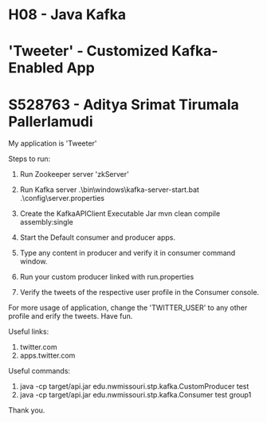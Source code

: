 # H08 - Java Kafka

# 'Tweeter' - Customized Kafka-Enabled App

# S528763 - Aditya Srimat Tirumala Pallerlamudi

My application is 'Tweeter'

Steps to run:
1. Run Zookeeper server
'zkServer'

2. Run Kafka server
.\bin\windows\kafka-server-start.bat .\config\server.properties

3. Create the KafkaAPIClient Executable Jar
mvn clean compile assembly:single

4. Start the Default consumer and producer apps.
5. Type any content in producer and verify it in consumer command window.
6. Run your custom producer linked with run.properties
7. Verify the tweets of the respective user profile in the Consumer console.

For more usage of application, change the 'TWITTER_USER' to any other profile and erify the tweets. Have fun.

Useful links:
1. twitter.com
2. apps.twitter.com

Useful commands:
1. java -cp target/api.jar edu.nwmissouri.stp.kafka.CustomProducer test
2. java -cp target/api.jar edu.nwmissouri.stp.kafka.Consumer test group1

Thank you.
